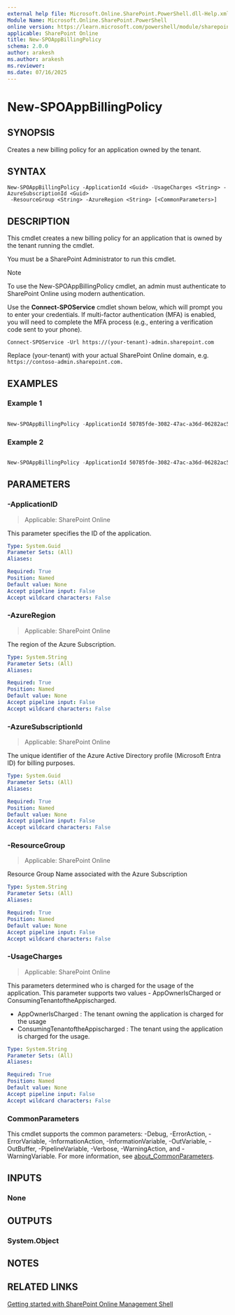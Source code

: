 ```yaml
---
external help file: Microsoft.Online.SharePoint.PowerShell.dll-Help.xml
Module Name: Microsoft.Online.SharePoint.PowerShell
online version: https://learn.microsoft.com/powershell/module/sharepoint-online/New-SPOAppBillingPolicy
applicable: SharePoint Online
title: New-SPOAppBillingPolicy
schema: 2.0.0
author: arakesh
ms.author: arakesh
ms.reviewer:
ms.date: 07/16/2025
---
```

# New-SPOAppBillingPolicy

## SYNOPSIS

Creates a new billing policy for an application owned by the tenant.

## SYNTAX

```
New-SPOAppBillingPolicy -ApplicationId <Guid> -UsageCharges <String> -AzureSubscriptionId <Guid>
 -ResourceGroup <String> -AzureRegion <String> [<CommonParameters>]
```

## DESCRIPTION

This cmdlet creates a new billing policy for an application that is owned by the tenant running the cmdlet.

You must be a SharePoint Administrator to run this cmdlet.

> [!NOTE]
> To use the New-SPOAppBillingPolicy cmdlet, an admin must authenticate to SharePoint Online using modern authentication.
>
> Use the **Connect-SPOService** cmdlet shown below, which will prompt you to enter your credentials. If multi-factor authentication (MFA) is enabled, you will need to complete the MFA process (e.g., entering a verification code sent to your phone).
>
>
> `Connect-SPOService -Url https://(your-tenant)-admin.sharepoint.com`
>
> Replace (your-tenant) with your actual SharePoint Online domain, e.g. `https://contoso-admin.sharepoint.com.`

## EXAMPLES

### Example 1

```powershell

New-SPOAppBillingPolicy -ApplicationId 50785fde-3082-47ac-a36d-06282ac5c7da  -AzureSubscriptionId c7170373-eb8d-4984-8cc9-59bcc88c65a0 -ResouceGroup "SPOPAYG" -AzureRegion "Uk-South" -UsageCharges AppOwnerIsCharged

```
### Example 2

```powershell

New-SPOAppBillingPolicy -ApplicationId 50785fde-3082-47ac-a36d-06282ac5c7da  -AzureSubscriptionId c7170373-eb8d-4984-8cc9-59bcc88c65a0 -ResouceGroup "SPOPAYG" -AzureRegion "Uk-South" -UsageCharges ConsumingTenantOfTheAppisCharged

```
## PARAMETERS

### -ApplicationID

> Applicable: SharePoint Online

This parameter specifies the ID of the  application.

```yaml
Type: System.Guid
Parameter Sets: (All)
Aliases:

Required: True
Position: Named
Default value: None
Accept pipeline input: False
Accept wildcard characters: False
```

### -AzureRegion

> Applicable: SharePoint Online

The region of the Azure Subscription.

```yaml
Type: System.String
Parameter Sets: (All)
Aliases:

Required: True
Position: Named
Default value: None
Accept pipeline input: False
Accept wildcard characters: False
```

### -AzureSubscriptionId

> Applicable: SharePoint Online

The unique identifier of the Azure Active Directory profile (Microsoft Entra ID) for billing purposes.

```yaml
Type: System.Guid
Parameter Sets: (All)
Aliases:

Required: True
Position: Named
Default value: None
Accept pipeline input: False
Accept wildcard characters: False
```

### -ResourceGroup

> Applicable: SharePoint Online

Resource Group Name associated with the Azure Subscription

```yaml
Type: System.String
Parameter Sets: (All)
Aliases:

Required: True
Position: Named
Default value: None
Accept pipeline input: False
Accept wildcard characters: False
```

### -UsageCharges

> Applicable: SharePoint Online

This parameters determined who is charged for the usage of the application. This parameter supports two values  - AppOwnerIsCharged or ConsumingTenantoftheAppischarged.
- AppOwnerIsCharged : The tenant owning the application is charged for the usage
- ConsumingTenantoftheAppischarged : The tenant using the application is charged for the usage.

```yaml
Type: System.String
Parameter Sets: (All)
Aliases:

Required: True
Position: Named
Default value: None
Accept pipeline input: False
Accept wildcard characters: False
```

### CommonParameters
This cmdlet supports the common parameters: -Debug, -ErrorAction, -ErrorVariable, -InformationAction, -InformationVariable, -OutVariable, -OutBuffer, -PipelineVariable, -Verbose, -WarningAction, and -WarningVariable. For more information, see [about_CommonParameters](https://go.microsoft.com/fwlink/?LinkID=113216).

## INPUTS

### None

## OUTPUTS

### System.Object

## NOTES

## RELATED LINKS

[Getting started with SharePoint Online Management Shell](/powershell/sharepoint/sharepoint-online/connect-sharepoint-online)

